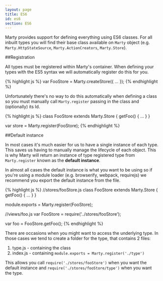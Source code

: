 ```yaml
---
layout: page
title: ES6
id: es6
section: ES6
---
```


Marty provides support for defining everything using ES6 classes. For all inbuilt types you will find their base class available on ``Marty`` object (e.g. ``Marty.HttpStateSource``, ``Marty.ActionCreators``, ``Marty.Store``).

##Registration

All types must be registered within Marty's container. When defining your types with the ES5 syntax we will automatically register do this for you.

{% highlight js %}
var FooStore = Marty.createStore({
    ...
});
{% endhighlight %}

Unfortunately there's no way to do this automatically when defining a class so you must manually call ``Marty.register`` passing in the class and (optionally) its Id.

{% highlight js %}
class FooStore extends Marty.Store {
    getFoo() {
        ...
    }
}

var store = Marty.register(FooStore);
{% endhighlight %}

##Default instance

In most cases it's much easier for us to have a single instance of each type. This saves us having to manually manage the lifecycle of each object. This is why Marty will return an instance of type registered type from ``Marty.register`` known as the **default instance**.

In almost all cases the default instance is what you want to be using so if you're using a module loader (e.g. browserify, webpack, requirejs) we recommend you export the default instance from the file.

{% highlight js %}
//stores/fooStore.js
class FooStore extends Marty.Store {
    getFoo() {
        ...
    }
}

module.exports = Marty.register(FooStore);

//views/foo.js
var FooStore = require('../stores/fooStore');

var foo = FooStore.getFoo();
{% endhighlight %}

There are occasions when you might want to access the underlying type. In those cases we tend to create a folder for the type, that contains 2 files:

1. type.js - containing the class
2. index.js - containing ``module.exports = Marty.register('./type')``

This allows you call ``require('./stores/fooStore')`` when you want the default instance and ``require('./stores/fooStore/type')`` when you want the type.
